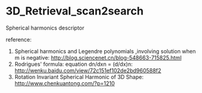 3D_Retrieval_scan2search
========================

Spherical harmonics descriptor

reference:  
1. Spherical harmonics and Legendre polynomials ,involving solution when m is negative:  http://blog.sciencenet.cn/blog-548663-715825.html  
2. Rodrigues' formula: equation dn/dxn = (d/dx)n:  
http://wenku.baidu.com/view/72c151ef102de2bd960588f2
3. Rotation Invariant Spherical Harmonic of 3D Shape:  
http://www.chenkuantong.com/?p=1210

